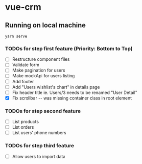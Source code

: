 # vue-crm

## Running on local machine
```
yarn serve
```

### TODOs for step first feature (Priority: Bottom to Top)

- [ ] Restructure component files
- [ ] Validate form
- [ ] Make pagination for users
- [ ] Make mockApi for users listing
- [ ] Add footer
- [ ] Add "Users wishlist's chart" in details page
- [ ] Fix header title ie. Users/3 needs to be renamed "User Detail"
- [x] Fix scrollbar -- was missing container class in root element

### TODOs for step second feature

- [ ] List products
- [ ] List orders
- [ ] List users' phone numbers 

### TODOs for step third feature

- [ ] Allow users to import data
